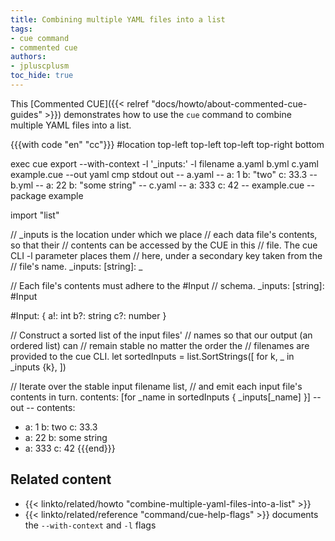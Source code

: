 ```yaml
---
title: Combining multiple YAML files into a list
tags:
- cue command
- commented cue
authors:
- jpluscplusm
toc_hide: true
---
```


This [Commented CUE]({{< relref "docs/howto/about-commented-cue-guides" >}})
demonstrates how to use the `cue` command to combine multiple YAML files into a
list.

{{{with code "en" "cc"}}}
#location top-left top-left top-left top-right bottom

exec cue export --with-context -l '_inputs:' -l filename a.yaml b.yml c.yaml example.cue --out yaml 
cmp stdout out
-- a.yaml --
a: 1
b: "two"
c: 33.3
-- b.yml --
a: 22
b: "some string"
-- c.yaml --
a: 333
c: 42
-- example.cue --
package example

import "list"

// _inputs is the location under which we place
// each data file's contents, so that their
// contents can be accessed by the CUE in this
// file. The cue CLI -l parameter places them
// here, under a secondary key taken from the
// file's name.
_inputs: [string]: _

// Each file's contents must adhere to the #Input
// schema.
_inputs: [string]: #Input

#Input: {
	a!: int
	b?: string
	c?: number
}

// Construct a sorted list of the input files'
// names so that our output (an ordered list) can
// remain stable no matter the order the
// filenames are provided to the cue CLI.
let sortedInputs = list.SortStrings([
	for k, _ in _inputs {k},
])

// Iterate over the stable input filename list,
// and emit each input file's contents in turn.
contents: [for _name in sortedInputs {
	_inputs[_name]
}]
-- out --
contents:
  - a: 1
    b: two
    c: 33.3
  - a: 22
    b: some string
  - a: 333
    c: 42
{{{end}}}

## Related content

- {{< linkto/related/howto "combine-multiple-yaml-files-into-a-list" >}}
- {{< linkto/related/reference "command/cue-help-flags" >}}
  documents the `--with-context` and `-l` flags
